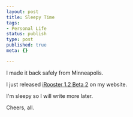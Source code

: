 ```yaml
--- 
layout: post
title: Sleepy Time
tags: 
- Personal Life
status: publish
type: post
published: true
meta: {}

---
```

I made it back safely from Minneapolis.

  I just released <a href="http://www.sixdollarchimp.com/irooster.aspx">iRooster 1.2 Beta 2</a> on my website.

  I'm sleepy so I will write more later.

  Cheers, all.
